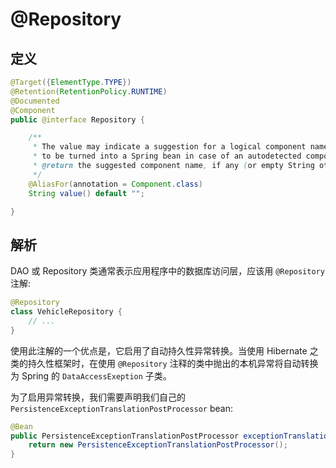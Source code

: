 # @Repository

## 定义

```java
@Target({ElementType.TYPE})
@Retention(RetentionPolicy.RUNTIME)
@Documented
@Component
public @interface Repository {

    /**
     * The value may indicate a suggestion for a logical component name,
     * to be turned into a Spring bean in case of an autodetected component.
     * @return the suggested component name, if any (or empty String otherwise)
     */
    @AliasFor(annotation = Component.class)
    String value() default "";

}
```

## 解析

DAO 或 Repository 类通常表示应用程序中的数据库访问层，应该用 `@Repository` 注解:

```java
@Repository
class VehicleRepository {
    // ...
}
```

使用此注解的一个优点是，它启用了自动持久性异常转换。当使用 Hibernate 之类的持久性框架时，在使用 `@Repository` 注释的类中抛出的本机异常将自动转换为 Spring 的 `DataAccessExeption` 子类。

为了启用异常转换，我们需要声明我们自己的 `PersistenceExceptionTranslationPostProcessor` bean:

```java
@Bean
public PersistenceExceptionTranslationPostProcessor exceptionTranslation() {
    return new PersistenceExceptionTranslationPostProcessor();
}
```



